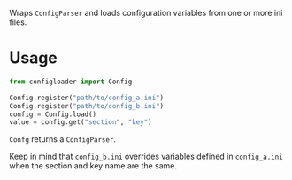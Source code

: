Wraps `ConfigParser` and loads configuration variables from one or more ini files.

# Usage

```python
from configloader import Config

Config.register("path/to/config_a.ini")
Config.register("path/to/config_b.ini")
config = Config.load()
value = config.get("section", "key")
```

`Confg` returns a `ConfigParser`.

Keep in mind that `config_b.ini` overrides variables defined in `config_a.ini` when the section and key name are the
same. 

